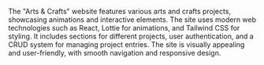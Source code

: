 The "Arts & Crafts" website features various arts and crafts projects, showcasing animations and interactive elements. The site uses modern web technologies such as React, Lottie for animations, and Tailwind CSS for styling. It includes sections for different projects, user authentication, and a CRUD system for managing project entries. The site is visually appealing and user-friendly, with smooth navigation and responsive design.

